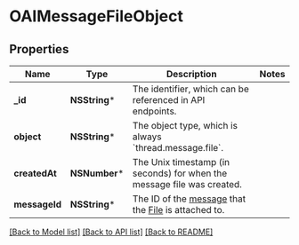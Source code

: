 # OAIMessageFileObject

## Properties
Name | Type | Description | Notes
------------ | ------------- | ------------- | -------------
**_id** | **NSString*** | The identifier, which can be referenced in API endpoints. | 
**object** | **NSString*** | The object type, which is always &#x60;thread.message.file&#x60;. | 
**createdAt** | **NSNumber*** | The Unix timestamp (in seconds) for when the message file was created. | 
**messageId** | **NSString*** | The ID of the [message](/docs/api-reference/messages) that the [File](/docs/api-reference/files) is attached to. | 

[[Back to Model list]](../README.md#documentation-for-models) [[Back to API list]](../README.md#documentation-for-api-endpoints) [[Back to README]](../README.md)


